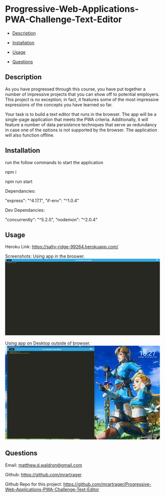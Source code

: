 # Progressive-Web-Applications-PWA-Challenge-Text-Editor

  - [Description](#description) 

  - [Installation](#installation) 

  - [Usage](#usage) 

  - [Questions](#questions) 

  ## Description 
As you have progressed through this course, you have put together a number of impressive projects that you can show off to potential employers. This project is no exception; in fact, it features some of the most impressive expressions of the concepts you have learned so far.

Your task is to build a text editor that runs in the browser. The app will be a single-page application that meets the PWA criteria. Additionally, it will feature a number of data persistence techniques that serve as redundancy in case one of the options is not supported by the browser. The application will also function offline.


  ## Installation 
run the follow commands to start the application

 npm i

 npm run start
 
Dependancies: 

"express": "^4.17.1",
"if-env": "^1.0.4"

Dev Dependancies:

"concurrently": "^5.2.0",
"nodemon": "^2.0.4"


  ## Usage 
Heroku Link: https://salty-ridge-99264.herokuapp.com/ 


Screenshots:
Using app in the broswer.
![Alt text](assets/first%20test%20in%20browser.jpeg)

Using app on Desktop outside of browser.
![Alt text](assets/testing%20outside%20of%20browser.jpeg)


  ## Questions 
 Email: matthew.d.waldron@gmail.com

 Github: https://github.com/mrartrager 

 Github Repo for this project: 
 https://github.com/mrartrager/Progressive-Web-Applications-PWA-Challenge-Text-Editor 